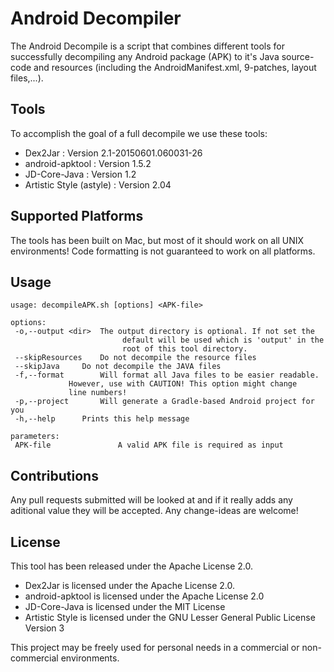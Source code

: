 Android Decompiler
==================

The Android Decompile is a script that combines different tools for successfully decompiling any Android package (APK) to it's Java source-code and resources (including the AndroidManifest.xml, 9-patches, layout files,...).

Tools
-----
To accomplish the goal of a full decompile we use these tools:
- Dex2Jar : Version 2.1-20150601.060031-26
- android-apktool : Version 1.5.2
- JD-Core-Java : Version 1.2
- Artistic Style (astyle) : Version 2.04


Supported Platforms
-------------------
The tools has been built on Mac, but most of it should work on all UNIX environments!
Code formatting is not guaranteed to work on all platforms.

Usage
-----
```
usage: decompileAPK.sh [options] <APK-file>

options:
 -o,--output <dir>	The output directory is optional. If not set the
                         default will be used which is 'output' in the
                         root of this tool directory.
 --skipResources	Do not decompile the resource files
 --skipJava		Do not decompile the JAVA files
 -f,--format		Will format all Java files to be easier readable.
  			 However, use with CAUTION! This option might change
  			 line numbers!
 -p,--project		Will generate a Gradle-based Android project for you
 -h,--help		Prints this help message

parameters:
 APK-file               A valid APK file is required as input
```

Contributions
-------------
Any pull requests submitted will be looked at and if it really adds any aditional value they will be accepted. Any change-ideas are welcome!

License
-------
This tool has been released under the Apache License 2.0.
- Dex2Jar is licensed under the Apache License 2.0.
- android-apktool is licensed under the Apache License 2.0
- JD-Core-Java is licensed under the MIT License
- Artistic Style is licensed under the GNU Lesser General Public License Version 3

This project may be freely used for personal needs in a commercial or non-commercial environments.

